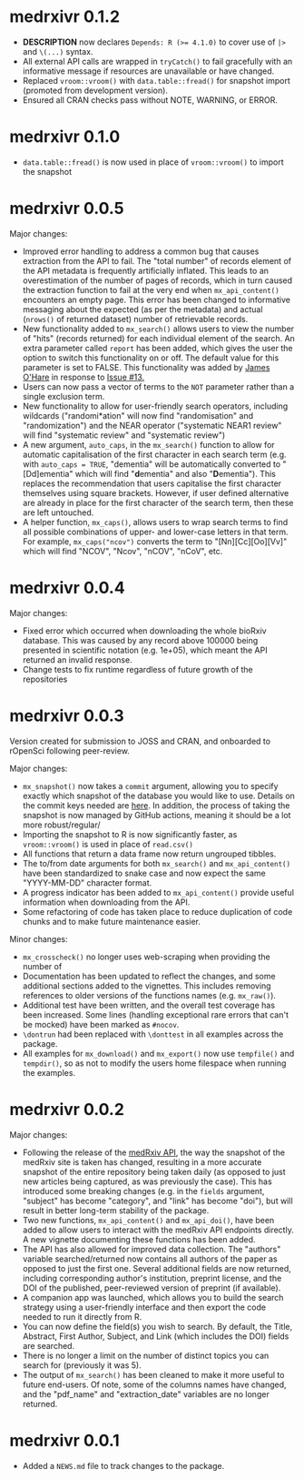 # medrxivr 0.1.2

* **DESCRIPTION** now declares `Depends: R (>= 4.1.0)` to cover use of `|>` and `\(...)` syntax.
* All external API calls are wrapped in `tryCatch()` to fail gracefully with an informative message if resources are unavailable or have changed.
* Replaced `vroom::vroom()` with `data.table::fread()` for snapshot import (promoted from development version).
* Ensured all CRAN checks pass without NOTE, WARNING, or ERROR.

# medrxivr 0.1.0

* `data.table::fread()` is now used in place of `vroom::vroom()` to import the snapshot

# medrxivr 0.0.5

Major changes:

* Improved error handling to address a common bug that causes extraction from the API to fail. The "total number" of records element of the API metadata is frequently artificially inflated. This leads to an overestimation of the number of pages of records, which in turn caused the extraction function to fail at the very end when `mx_api_content()` encounters an empty page. This error has been changed to informative messaging about the expected (as per the metadata) and actual (`nrows()` of returned dataset) number of retrievable records.
* New functionality added to `mx_search()` allows users to view the number of "hits" (records returned) for each individual element of the search. An extra parameter called `report` has been added, which gives the user the option to switch this functionality on or off. The default value for this parameter is set to FALSE. This functionality was added by [James O'Hare](https://github.com/jamesohare1) in response to [Issue #13.](https://github.com/ropensci/medrxivr/issues/13)
* Users can now pass a vector of terms to the `NOT` parameter rather than a single exclusion term.
* New functionality to allow for user-friendly search operators, including wildcards ("randomi*ation" will now find "randomisation" and "randomization") and the NEAR operator ("systematic NEAR1 review" will find "systematic review" and "systematic _<any-other-word>_ review")
* A new argument, `auto_caps`, in the `mx_search()` function to allow for automatic capitalisation of the first character in each search term (e.g. with `auto_caps = TRUE`, "dementia" will be automatically converted to "[Dd]ementia" which will find "**d**ementia" and also "**D**ementia"). This replaces the recommendation that users capitalise the first character themselves using square brackets. However, if user defined alternative are already in place for the first character of the search term, then these are left untouched.
* A helper function, `mx_caps()`, allows users to wrap search terms to find all possible combinations of upper- and lower-case letters in that term. For example, `mx_caps("ncov")` converts the term to "[Nn][Cc][Oo][Vv]" which will find "NCOV", "Ncov", "nCOV", "nCoV", etc.

# medrxivr 0.0.4

Major changes:

* Fixed error which occurred when downloading the whole bioRxiv database. This was caused by any record above 100000 being presented in scientific notation (e.g. 1e+05), which meant the API returned an invalid response.
* Change tests to fix runtime regardless of future growth of the repositories

# medrxivr 0.0.3

Version created for submission to JOSS and CRAN, and onboarded to rOpenSci following peer-review. 

Major changes:

* `mx_snapshot()` now takes a `commit` argument, allowing you to specify exactly which snapshot of the database you would like to use. Details on the commit keys needed are [here](https://github.com/mcguinlu/medrxivr-data/commits/master/snapshot.csv). In addition, the process of taking the snapshot is now managed by GitHub actions, meaning it should be a lot more robust/regular/
* Importing the snapshot to R is now significantly faster, as `vroom::vroom()` is used in place of `read.csv()`
* All functions that return a data frame now return ungrouped tibbles.
* The to/from date arguments for both `mx_search()` and `mx_api_content()` have been standardized to snake case and now expect the same "YYYY-MM-DD" character format.
* A progress indicator has been added to `mx_api_content()` provide useful information when downloading from the API.
* Some refactoring of code has taken place to reduce duplication of code chunks and to make future maintenance easier.

Minor changes:

* `mx_crosscheck()` no longer uses web-scraping when providing the number of 
* Documentation has been updated to reflect the changes, and some additional sections added to the vignettes. This includes removing references to older versions of the functions names (e.g. `mx_raw()`).
* Additional test have been written, and the overall test coverage has been increased. Some lines (handling exceptional rare errors that can't be mocked) have been marked as `#nocov`.
* `\dontrun` had been replaced with `\donttest` in all examples across the package. 
* All examples for `mx_download()` and `mx_export()` now use `tempfile()` and `tempdir()`, so as not to modify the users home filespace when running the examples.

# medrxivr 0.0.2

Major changes:  

* Following the release of the [medRxiv API](https://api.biorxiv.org/), the way the snapshot of the medRxiv site is taken has changed, resulting in a more accurate snapshot of the entire repository being taken daily (as opposed to just new articles being captured, as was previously the case). This has introduced some breaking changes (e.g. in the `fields` argument, "subject" has become "category", and "link" has become "doi"), but will result in better long-term stability of the package.
* Two new functions, `mx_api_content()` and `mx_api_doi()`, have been added to allow users to interact with the medRxiv API endpoints directly. A new vignette documenting these functions has been added. 
* The API has also allowed for improved data collection. The "authors" variable searched/returned now contains all authors of the paper as opposed to just the first one. Several additional fields are now returned, including corresponding author's institution, preprint license, and the DOI of the published, peer-reviewed version of preprint (if available).
* A companion app was launched, which allows you to build the search strategy using a user-friendly interface and then export the code needed to run it directly from R. 
* You can now define the field(s) you wish to search. By default, the Title, Abstract, First Author, Subject, and Link (which includes the DOI) fields are searched. 
* There is no longer a limit on the number of distinct topics you can search for (previously it was 5).
* The output of `mx_search()` has been cleaned to make it more useful to future end-users. Of note, some of the columns names have changed, and the "pdf_name" and "extraction_date" variables are no longer returned.

# medrxivr 0.0.1

* Added a `NEWS.md` file to track changes to the package.

